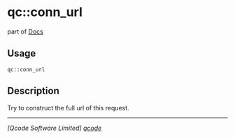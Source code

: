 qc::conn_url
============

part of [Docs](.)

Usage
-----
`qc::conn_url `

Description
-----------
Try to construct the full url of this request.

----------------------------------
*[Qcode Software Limited] [qcode]*

[qcode]: www.qcode.co.uk "Qcode Software"